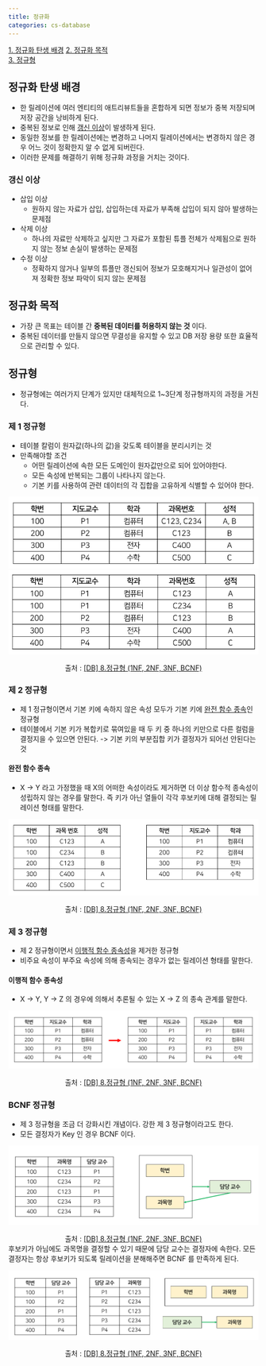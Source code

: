 ```yaml
---
title: 정규화
categories: cs-database
---
```


[1. 정규화 탄생 배경](#정규화-탄생-배경)
[2. 정규화 목적](#정규화-목적)  
[3. 정규형](#정규형)  

## 정규화 탄생 배경
+ 한 릴레이션에 여러 엔티티의 애트리뷰트들을 혼합하게 되면 정보가 중복 저장되며 저장 공간을 낭비하게 된다.
+ 중복된 정보로 인해 [갱신 이상](#갱신-이상)이 발생하게 된다.
+ 동일한 정보를 한 릴레이션에는 변경하고 나머지 릴레이션에서는 변경하지 않은 경우 어느 것이 정확한지 알 수 없게 되버린다.
+ 이러한 문제를 해결하기 위해 정규화 과정을 거치는 것이다.

### 갱신 이상
+ 삽입 이상
    + 원하지 않는 자료가 삽입, 삽입하는데 자료가 부족해 삽입이 되지 않아 발생하는 문제점
+ 삭제 이상
    + 하나의 자료만 삭제하고 싶지만 그 자료가 포함된 튜플 전체가 삭제됨으로
  원하지 않는 정보 손실이 발생하는 문제점
+ 수정 이상
    + 정확하지 않거나 일부의 튜플만 갱신되어 정보가 모호해지거나 일관성이 없어져
  정확한 정보 파악이 되지 않는 문제점

## 정규화 목적
+ 가장 큰 목표는 테이블 간 **중복된 데이터를 허용하지 않는 것** 이다.
+ 중복된 데이터를 만들지 않으면 무결성을 유지할 수 있고 DB 저장 용량 또한 효율적으로 관리할 수 있다.

## 정규형
+ 정규형에는 여러가지 단계가 있지만 대체적으로 1~3단계 정규형까지의 과정을 거친다.
### 제 1 정규형
+ 테이블 칼럼이 원자값(하나의 값)을 갖도록 테이블을 분리시키는 것
+ 만족해야할 조건
    + 어떤 릴레이션에 속한 모든 도메인이 원자값만으로 되어 있어야한다.
    + 모든 속성에 반복되는 그룹이 나타나지 않는다.
    + 기본 키를 사용하여 관련 데이터의 각 집합을 고유하게 식별할 수 있어야 한다.

![제 1 정규형1.png](./img%2F%EC%A0%9C%201%20%EC%A0%95%EA%B7%9C%ED%98%951.png)
![제 1 정규형2.png](./img%2F%EC%A0%9C%201%20%EC%A0%95%EA%B7%9C%ED%98%952.png)
<div align="center">출처 : <a href="https://rebro.kr/160">[DB] 8.정규형 (1NF, 2NF, 3NF, BCNF)</a></div>

### 제 2 정규형
+ 제 1 정규형이면서 기본 키에 속하지 않은 속성 모두가 기본 키에 [완전 함수 종속](#완전-함수-종속)인 정규형
+ 테이블에서 기본 키가 복합키로 묶여있을 때 두 키 중 하나의 키만으로 다른 컬럼을 결정지을 수 있으면 안된다.
-> 기본 키의 부분집합 키가 결정자가 되어선 안된다는 것

#### 완전 함수 종속
+ X -> Y 라고 가정했을 때 X의 어떠한 속성이라도 제거하면 더 이상 함수적 종속성이 성립하지 않는 경우를 말한다.
즉 키가 아닌 열들이 각각 후보키에 대해 결정되는 릴레이션 형태를 말한다.

![제 2 정규형1.png](./img%2F%EC%A0%9C%202%20%EC%A0%95%EA%B7%9C%ED%98%951.png)
<div align="center">출처 : <a href="https://rebro.kr/160">[DB] 8.정규형 (1NF, 2NF, 3NF, BCNF)</a></div>

### 제 3 정규형
+ 제 2 정규형이면서 [이행적 함수 종속성](#이행적-함수-종속성)을 제거한 정규형
+ 비주요 속성이 부주요 속성에 의해 종속되는 경우가 없는 릴레이션 형태를 말한다.

#### 이행적 함수 종속성
+ X -> Y, Y -> Z 의 경우에 의해서 추론될 수 있는 X -> Z 의 종속 관계를 말한다.

![제 3 정규형1.png](./img%2F%EC%A0%9C%203%20%EC%A0%95%EA%B7%9C%ED%98%951.png)
<div align="center">출처 : <a href="https://rebro.kr/160">[DB] 8.정규형 (1NF, 2NF, 3NF, BCNF)</a></div>

### BCNF 정규형
+ 제 3 정규형을 조금 더 강화시킨 개념이다. 강한 제 3 정규형이라고도 한다.
+ 모든 결정자가 Key 인 경우 BCNF 이다.

![BCNF 정규형1.png](./img%2FBCNF%20%EC%A0%95%EA%B7%9C%ED%98%951.png)
<div align="center">출처 : <a href="https://rebro.kr/160">[DB] 8.정규형 (1NF, 2NF, 3NF, BCNF)</a></div>
후보키가 아님에도 과목명을 결정할 수 있기 때문에 담당 교수는 결정자에 속한다.
모든 결정자는 항상 후보키가 되도록 릴레이션을 분해해주면 BCNF 를 만족하게 된다.

![BCNF 정규형2.png](./img%2FBCNF%20%EC%A0%95%EA%B7%9C%ED%98%952.png)
<div align="center">출처 : <a href="https://rebro.kr/160">[DB] 8.정규형 (1NF, 2NF, 3NF, BCNF)</a></div>
